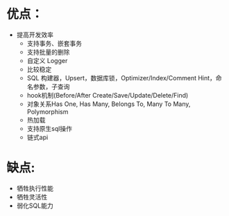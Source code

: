 # 优点：
- 提高开发效率
  - 支持事务、嵌套事务
  - 支持批量的删除
  - 自定义 Logger
  - 比较稳定
  - SQL 构建器，Upsert，数据库锁，Optimizer/Index/Comment Hint，命名参数，子查询
  - hook机制(Before/After Create/Save/Update/Delete/Find)
  - 对象关系Has One, Has Many, Belongs To, Many To Many, Polymorphism
  - 热加载
  - 支持原生sql操作
  - 链式api
# 缺点:
- 牺牲执行性能
- 牺牲灵活性
- 弱化SQL能力